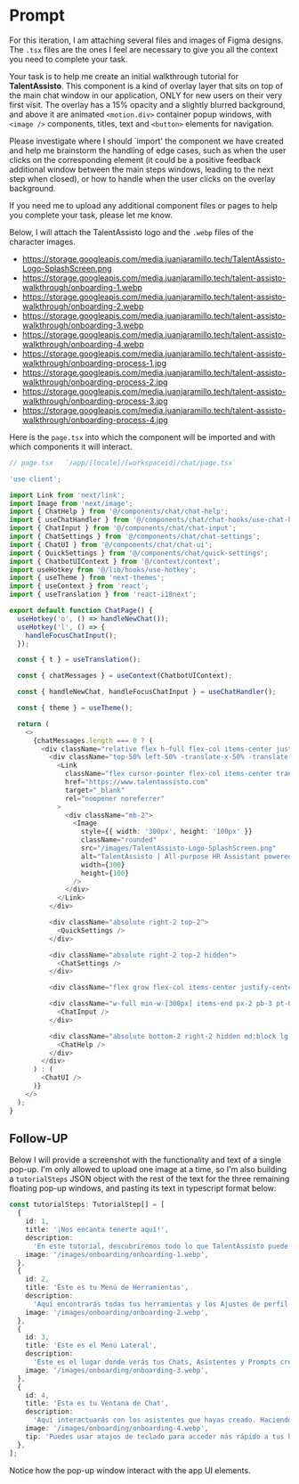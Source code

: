 # Prompt

For this iteration, I am attaching several files and images of Figma designs. The `.tsx` files are the ones I feel are necessary to give you all the context you need to complete your task.

Your task is to help me create an initial walkthrough tutorial for **TalentAssisto**. This component is a kind of overlay layer that sits on top of the main chat window in our application, ONLY for new users on their very first visit. The overlay has a 15% opacity and a slightly blurred background, and above it are animated `<motion.div>` container popup windows, with `<image />` components, titles, text and `<button>` elements for navigation.

Please investigate where I should `import' the component we have created and help me brainstorm the handling of edge cases, such as when the user clicks on the corresponding element (it could be a positive feedback additional window between the main steps windows, leading to the next step when closed), or how to handle when the user clicks on the overlay background.

If you need me to upload any additional component files or pages to help you complete your task, please let me know.

Below, I will attach the TalentAssisto logo and the `.webp` files of the character images.

- <https://storage.googleapis.com/media.juanjaramillo.tech/TalentAssisto-Logo-SplashScreen.png>
- <https://storage.googleapis.com/media.juanjaramillo.tech/talent-assisto-walkthrough/onboarding-1.webp>
- <https://storage.googleapis.com/media.juanjaramillo.tech/talent-assisto-walkthrough/onboarding-2.webp>
- <https://storage.googleapis.com/media.juanjaramillo.tech/talent-assisto-walkthrough/onboarding-3.webp>
- <https://storage.googleapis.com/media.juanjaramillo.tech/talent-assisto-walkthrough/onboarding-4.webp>
- <https://storage.googleapis.com/media.juanjaramillo.tech/talent-assisto-walkthrough/onboarding-process-1.jpg>
- <https://storage.googleapis.com/media.juanjaramillo.tech/talent-assisto-walkthrough/onboarding-process-2.jpg>
- <https://storage.googleapis.com/media.juanjaramillo.tech/talent-assisto-walkthrough/onboarding-process-3.jpg>
- <https://storage.googleapis.com/media.juanjaramillo.tech/talent-assisto-walkthrough/onboarding-process-4.jpg>

Here is the `page.tsx` into which the component will be imported and with which components it will interact.

```typescript
// page.tsx   `/app/[locale]/[workspaceid]/chat/page.tsx`

'use client';

import Link from 'next/link';
import Image from 'next/image';
import { ChatHelp } from '@/components/chat/chat-help';
import { useChatHandler } from '@/components/chat/chat-hooks/use-chat-handler';
import { ChatInput } from '@/components/chat/chat-input';
import { ChatSettings } from '@/components/chat/chat-settings';
import { ChatUI } from '@/components/chat/chat-ui';
import { QuickSettings } from '@/components/chat/quick-settings';
import { ChatbotUIContext } from '@/context/context';
import useHotkey from '@/lib/hooks/use-hotkey';
import { useTheme } from 'next-themes';
import { useContext } from 'react';
import { useTranslation } from 'react-i18next';

export default function ChatPage() {
  useHotkey('o', () => handleNewChat());
  useHotkey('l', () => {
    handleFocusChatInput();
  });

  const { t } = useTranslation();

  const { chatMessages } = useContext(ChatbotUIContext);

  const { handleNewChat, handleFocusChatInput } = useChatHandler();

  const { theme } = useTheme();

  return (
    <>
      {chatMessages.length === 0 ? (
        <div className="relative flex h-full flex-col items-center justify-center">
          <div className="top-50% left-50% -translate-x-50% -translate-y-50% absolute mb-20">
            <Link
              className="flex cursor-pointer flex-col items-center transition-all duration-300 ease-in-out hover:opacity-70"
              href="https://www.talentassisto.com"
              target="_blank"
              rel="noopener noreferrer"
            >
              <div className="mb-2">
                <Image
                  style={{ width: '300px', height: '100px' }}
                  className="rounded"
                  src="/images/TalentAssisto-Logo-SplashScreen.png"
                  alt="TalentAssisto | All-purpose HR Assistant powered by AI"
                  width={300}
                  height={100}
                />
              </div>
            </Link>
          </div>

          <div className="absolute right-2 top-2">
            <QuickSettings />
          </div>

          <div className="absolute right-2 top-2 hidden">
            <ChatSettings />
          </div>

          <div className="flex grow flex-col items-center justify-center" />

          <div className="w-full min-w-[300px] items-end px-2 pb-3 pt-0 sm:w-[600px] sm:pb-8 sm:pt-5 md:w-[700px] lg:w-[700px] xl:w-[800px]">
            <ChatInput />
          </div>

          <div className="absolute bottom-2 right-2 hidden md:block lg:bottom-4 lg:right-4">
            <ChatHelp />
          </div>
        </div>
      ) : (
        <ChatUI />
      )}
    </>
  );
}
```

## Follow-UP

Below I will provide a screenshot with the functionality and text of a single pop-up. I'm only allowed to upload one image at a time, so I'm also building a `tutorialSteps` JSON object with the rest of the text for the three remaining floating pop-up windows, and pasting its text in typescript format below:

```typescript
const tutorialSteps: TutorialStep[] = [
  {
    id: 1,
    title: '¡Nos encanta tenerte aquí!',
    description:
      'En este tutorial, descubriremos todo lo que TalentAssisto puede ofrecerte a ti y a tu departamento o empresa de consultoría de recursos humanos.',
    image: '/images/onboarding/onboarding-1.webp',
  },
  {
    id: 2,
    title: 'Éste es tu Menú de Herramientas',
    description:
      'Aquí encontrarás todas tus herramientas y los Ajustes de perfil. Podrás crear tus Asistentes, guardar tus prompts y archivar o generar imágenes.',
    image: '/images/onboarding/onboarding-2.webp',
  },
  {
    id: 3,
    title: 'Este es el Menú Lateral',
    description:
      'Este es el lugar donde verás tus Chats, Asistentes y Prompts creados, así como los Archivos que hayas subido.',
    image: '/images/onboarding/onboarding-3.webp',
  },
  {
    id: 4,
    title: 'Esta es tu Ventana de Chat',
    description:
      'Aquí interactuarás con los asistentes que hayas creado. Haciendo clic en el botón "+", podrás adjuntar archivos para que tus Asistentes los analicen. También podrás seleccionar tus Asistentes para conversar con ellos en la esquina superior derecha.',
    image: '/images/onboarding/onboarding-4.webp',
    tip: 'Puedes usar atajos de teclado para acceder más rápido a tus herramientas. Escribe "?" para acceder a tus archivos y "/" para modificar tus prompts. Para conocer todos los atajos de teclado, haz clic en el menú de ayuda, en la esquina inferior derecha.',
  },
];
```

Notice how the pop-up window interact with the app UI elements.
